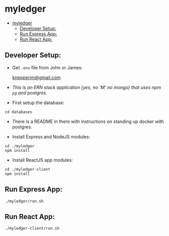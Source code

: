 # myledger

   * [myledger](#myledger)
      * [Developer Setup:](#developer-setup)
      * [Run Express App:](#run-express-app)
      * [Run React App:](#run-react-app)


## Developer Setup:

* Get `.env` file from John or James:

   knepperjm@gmail.com

* *This is an ERN stack application (yes, no 'M' no mongo) that uses npm `pg` and postgres.*

* First setup the database:
```
cd databases
```
  * There is a README in there with instructions on standing up docker with postgres.

* Install Express and NodeJS modules:
```
cd ./myledger
npm install
```

* Install ReactJS app modules:
```
cd ./myledger-client
npm install
```

## Run Express App:
```
./myledger/run.sh
```

## Run React App:
`./myledger-client/run.sh`

